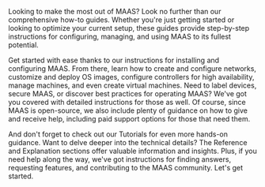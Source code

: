 <!-- "How-to guides" -->
Looking to make the most out of MAAS? Look no further than our comprehensive how-to guides. Whether you're just getting started or looking to optimize your current setup, these guides provide step-by-step instructions for configuring, managing, and using MAAS to its fullest potential.

Get started with ease thanks to our instructions for installing and configuring MAAS. From there, learn how to create and configure networks, customize and deploy OS images, configure controllers for high availability, manage machines, and even create virtual machines. Need to label devices, secure MAAS, or discover best practices for operating MAAS? We've got you covered with detailed instructions for those as well.  Of course, since MAAS is open-source, we also include plenty of guidance on how to give and receive help, including paid support options for those that need them.

And don't forget to check out our Tutorials for even more hands-on guidance. Want to delve deeper into the technical details? The Reference and Explanation sections offer valuable information and insights. Plus, if you need help along the way, we've got instructions for finding answers, requesting features, and contributing to the MAAS community. Let's get started.
